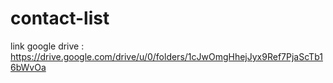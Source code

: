 # contact-list
link google drive : https://drive.google.com/drive/u/0/folders/1cJwOmgHhejJyx9Ref7PjaScTb16bWvOa
